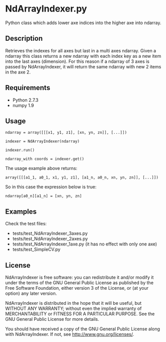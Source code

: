 NdArrayIndexer.py
=================

Python class which adds lower axe indices into the higher axe into ndarray.

Description
-----------

Retrieves the indexes for all axes but last in a multi axes ndarray.
Given a ndarray this class returns a new ndarray with each index key as a new
item into the last axes (dimension). For this reason if a ndarray of 3 axes is
passed by NdArrayIndexer, it will return the same ndarray with new 2 items in
the axe 2.

Requirements
------------

* Python 2.7.3
* numpy 1.9

Usage
-----

`ndarray = array([[[x1, y1, z1], [xn, yn, zn]], [...]])`

`indexer = NdArrayIndexer(ndarray)`

`indexer.run()`

`ndarray_with coords = indexer.get()`

The usage example above returns:

`array([[[a1_1, a0_1, x1, y1, z1], [a1_n, a0_n, xn, yn, zn]], [...]])`

So in this case the expression below is true:

`ndarray[a0_n][a1_n] = [xn, yn, zn]`

Examples
--------

Check the test files:

* tests/test_NdArrayIndexer_3axes.py
* tests/test_NdArrayIndexer_2axes.py
* tests/test_NdArrayIndexer_1axe.py (it has no effect with only one axe)
* tests/test_SimpleCV.py

License
-------

NdArrayIndexer is free software: you can redistribute it and/or modify
it under the terms of the GNU General Public License as published by
the Free Software Foundation, either version 3 of the License, or
(at your option) any later version.

NdArrayIndexer is distributed in the hope that it will be useful,
but WITHOUT ANY WARRANTY; without even the implied warranty of
MERCHANTABILITY or FITNESS FOR A PARTICULAR PURPOSE.  See the
GNU General Public License for more details.

You should have received a copy of the GNU General Public License
along with NdArrayIndexer.  If not, see <http://www.gnu.org/licenses/>.
